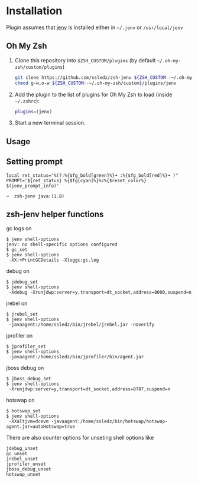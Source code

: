 # Installation

Plugin assumes that [jenv](https://www.jenv.be/) is installed either in `~/.jenv` or `/usr/local/jenv`

## Oh My Zsh

1. Clone this repository into `$ZSH_CUSTOM/plugins` (by default `~/.oh-my-zsh/custom/plugins`)

    ```sh
    git clone https://github.com/ssledz/zsh-jenv ${ZSH_CUSTOM:-~/.oh-my-zsh/custom}/plugins/jenv
    chmod g-w,o-w ${ZSH_CUSTOM:-~/.oh-my-zsh/custom}/plugins/jenv
    ```

2. Add the plugin to the list of plugins for Oh My Zsh to load (inside `~/.zshrc`):

    ```sh
    plugins=(jenv)
    ```

3. Start a new terminal session.

## Usage

## Setting prompt

```
local ret_status="%(?:%{$fg_bold[green]%}➜ :%{$fg_bold[red]%}➜ )"
PROMPT='${ret_status} %{$fg[cyan]%}%c%{$reset_color%} $(jenv_prompt_info)'
```

```
➜  zsh-jenv java:(1.8)
```

## zsh-jenv helper functions

gc logs on

```
$ jenv shell-options
jenv: no shell-specific options configured
$ gc_set
$ jenv shell-options
 -XX:+PrintGCDetails -Xloggc:gc.log
```

debug on

```
$ jdebug_set
$ jenv shell-options
 -Xdebug -Xrunjdwp:server=y,transport=dt_socket,address=8000,suspend=n
```

jrebel on

```
$ jrebel_set
$ jenv shell-options
 -javaagent:/home/ssledz/bin/jrebel/jrebel.jar -noverify
```

jprofiler on

```
$ jprofiler_set
$ jenv shell-options
 -javaagent:/home/ssledz/bin/jprofiler/bin/agent.jar
```

jboss debug on

```
$ jboss_debug_set
$ jenv shell-options
 -Xrunjdwp:server=y,transport=dt_socket,address=8787,suspend=n
```

hotswap on

```
$ hotswap_set
$ jenv shell-options
 -XXaltjvm=dcevm -javaagent:/home/ssledz/bin/hotswap/hotswap-agent.jar=autoHotswap=true
```

There are also counter options for unseting shell options like

```
jdebug_unset
gc_unset
jrebel_unset
jprofiler_unset
jboss_debug_unset
hotswap_unset
```
